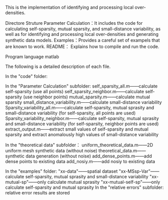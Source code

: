 This is the implementation of identifying and processing local over-densities.

Directore Struture
Parameter Calculation：It includes the code for calculating self-sparsity, mutual sparsity, and small-distance variability, as well as for identifying and processing local over-densities and generating synthetic data models.
Examples：Provides a careful set of exampels that are known to work.
README： Explains how to compile and run the code.

Program language
matlab


The following is a detailed description of each file.

In the "code" folder:

In the "Parameter Calculation" subfolder:
self_sparsity_all.m——calculate self-sparsity (use all points)
self_sparsity_neighbor.m——calculate self-sparsity (use neighbor points)
mutual_sparsity.m——calculate mutual sparsity
small_distance_variability.m——calculate small-distance variability
Sparsity_variability_all.m——calculate self-sparsity, mutual sprasity and small-distance variability (for self-sparsity, all points are used)
Sparsity_variability_neighbor.m——calculate self-sparsity, mutual sprasity and small-distance variability (for self-sparsity, neighbor points are used)
extract_output.m——extract small values of self-sparsity and mutual sparsity and extract anomalously high values of small-distance variability

In the "theoretical data" subfolder：
uniform_theoretical_data.m——2D uniform mesh synthetic data (without noise)
theoretical_data.m——synthetic data generation (without noise)
add_dense_points.m——add dense points to existing data
add_nosiy.m——add nosiy to existing data


In the "examples" folder:
"xx-data"——spatial dataset
"xx-MSsp-Var"——calculate self-sparsity, mutual sprasity and small-distance variability
"xx-mutual-sp"——only calculate mutual sprasity
"xx-mutual-self-sp"——only calculate self-sparsity and mutual sprasity
In the "relative errors" subfolder: relative error results are stored
